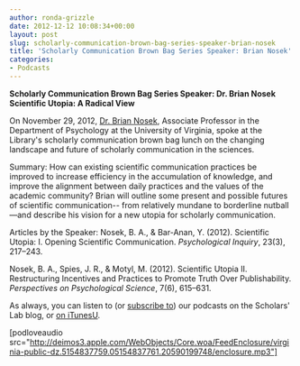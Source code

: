 ```yaml
---
author: ronda-grizzle
date: 2012-12-12 10:08:34+00:00
layout: post
slug: scholarly-communication-brown-bag-series-speaker-brian-nosek
title: 'Scholarly Communication Brown Bag Series Speaker: Brian Nosek'
categories:
- Podcasts
---
```


**Scholarly Communication Brown Bag Series Speaker: Dr. Brian Nosek**
**Scientific Utopia: A Radical View**

On November 29, 2012, [Dr. Brian Nosek](http://projectimplicit.net/nosek/), Associate Professor in the Department of Psychology at the University of Virginia, spoke at the Library's scholarly communication brown bag lunch on the changing landscape and future of scholarly communication in the sciences.

Summary:
How can existing scientific communication practices be improved to increase efficiency in the accumulation of knowledge, and improve the alignment between daily practices and the values of the academic community? Brian will outline some present and possible futures of scientific communication-- from relatively mundane to borderline nutball&mdash;and describe his vision for a new utopia for scholarly communication.

Articles by the Speaker:
Nosek, B. A., & Bar-Anan, Y. (2012). Scientific Utopia: I. Opening Scientific Communication. _Psychological Inquiry_, 23(3), 217–243.

Nosek, B. A., Spies, J. R., & Motyl, M. (2012). Scientific Utopia II. Restructuring Incentives and Practices to Promote Truth Over Publishability. _Perspectives on Psychological Science_, 7(6), 615–631.

As always, you can listen to (or [subscribe to](http://www.scholarslab.org/category/podcasts/)) our podcasts on the Scholars' Lab blog, or [on iTunesU](http://itunes.apple.com/us/itunes-u/scholars-lab-speaker-series/id401906619).

[podloveaudio src="http://deimos3.apple.com/WebObjects/Core.woa/FeedEnclosure/virginia-public-dz.5154837759.05154837761.20590199748/enclosure.mp3"]
